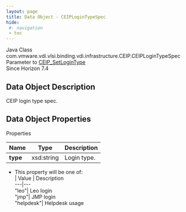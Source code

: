 ```yaml
---
layout: page
title: Data Object - CEIPLoginTypeSpec
hide:
 #- navigation
 - toc
---
```






Java Class
    com.vmware.vdi.vlsi.binding.vdi.infrastructure.CEIP.CEIPLoginTypeSpec  
Parameter to
     [CEIP_SetLoginType](vdi.infrastructure.CEIP.md#setLoginType)  
Since 
    Horizon 7.4

## Data Object Description 

CEIP login type spec. 

## Data Object Properties

Properties

Name |  Type |  Description   
---|---|---  
**type**|  xsd:string|  Login type.   


  * This property will be one of:  
|  Value |  Description   
---|---  
"leo"| Leo login  
"jmp"| JMP login  
"helpdesk"| Helpdesk usage  

  
  
  
 
  
  

